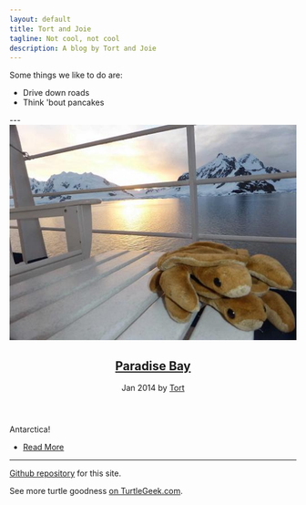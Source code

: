 ```yaml
---
layout: default
title: Tort and Joie
tagline: Not cool, not cool
description: A blog by Tort and Joie
---
```


Some things we like to do are:
<ul>
  <li>Drive down roads</li>
  <li>Think 'bout pancakes</li>
</ul>
---

<article id="one" class="post style1">
  <div class="image">
    <img src="assets/images/tort-and-joie-paradise-bay.jpg" alt="" data-position="75% center" />
  </div>
  <div class="content">
    <div class="inner">
      <header>
        <h2><a href="generic.html">Paradise Bay</a></h2>
        <p class="info">Jan 2014 by <a href="#">Tort</a></p>
      </header>
      <p>Antarctica!</p>
      <ul class="actions">
        <li><a href="generic.html" class="button alt">Read More</a></li>
      </ul>
    </div>
    <div class="postnav">
      <a href="#" class="prev disabled"><span class="icon fa-chevron-up"></span></a>
      <a href="#two" class="scrolly next"><span class="icon fa-chevron-down"></span></a>
    </div>
  </div>
</article>

---

<!--
![Paradise Bay]({{ site.url }}/assets/images/tort-and-joie-paradise-bay.jpg)
-->

<!--
  <ul>
    {% for post in site.posts %}
      <li>
        <a href="{{ post.url }}">{{ post.title }}</a>
        {{ post.excerpt }}
      </li>
    {% endfor %}
  </ul>
-->

[Github repository](https://github.com/jaypalexa/tortandjoie) for this site.

See more turtle goodness [on TurtleGeek.com](http://www.turtlegeek.com).


